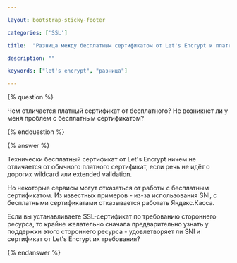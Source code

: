 ```yaml
---

layout: bootstrap-sticky-footer

categories: ['SSL']

title:  "Разница между бесплатным сертификатом от Let's Encrypt и платными"

description: ""

keywords: ["let's encrypt", "разница"]

---
```




{% question %}

Чем отличается платный сертификат от бесплатного? Не возникнет ли у меня проблем с бесплатным сертификатом?

{% endquestion %}



{% answer %}

Технически бесплатный сертификат от Let's Encrypt ничем не отличается от обычного платного сертификат, если речь не идёт о дорогих wildcard или extended validation. 



Но некоторые сервисы могут отказаться от работы с бесплатным сертификатом. Из известных примеров - из-за использования SNI, с бесплатными сертификатами отказывается работать Яндекс.Касса.



Если вы устанавливаете SSL-сертификат по требованию стороннего ресурса, то крайне желательно сначала предварительно узнать у поддержки этого стороннего ресурса - удовлетворяет ли SNI и сертификат от Let's Encrypt их требования?

{% endanswer %}







